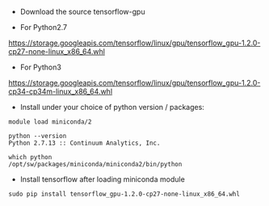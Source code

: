 * Download the source tensorflow-gpu

* For Python2.7

https://storage.googleapis.com/tensorflow/linux/gpu/tensorflow_gpu-1.2.0-cp27-none-linux_x86_64.whl

* For Python3

https://storage.googleapis.com/tensorflow/linux/gpu/tensorflow_gpu-1.2.0-cp34-cp34m-linux_x86_64.whl

* Install under your choice of python version / packages:

```
module load miniconda/2

python --version
Python 2.7.13 :: Continuum Analytics, Inc.

which python
/opt/sw/packages/miniconda/miniconda2/bin/python
```
* Install tensorflow after loading miniconda module
```
sudo pip install tensorflow_gpu-1.2.0-cp27-none-linux_x86_64.whl
```

